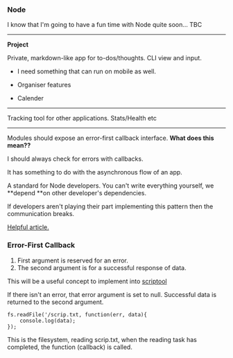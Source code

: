 ### Node

I know that I'm going to have a fun time with Node quite soon... TBC

---

**Project**

Private, markdown-like app for to-dos/thoughts. CLI view and input.

* I need something that can run on mobile as well. 
* Organiser features

* Calender

---

Tracking tool for other applications. Stats/Health etc

---

Modules should expose an error-first callback interface. **What does this mean??**

I should always check for errors with callbacks.

It has something to do with the asynchronous flow of an app.

A standard for Node developers. You can't write everything yourself, we **depend **on other developer's dependencies.

If developers aren't playing their part implementing this pattern then the communication breaks.

[Helpful article.](http://fredkschott.com/post/2014/03/understanding-error-first-callbacks-in-node-js/)

### Error-First Callback

1. First argument is reserved for an error.
2. The second argument is for a successful response of data.

This will be a useful concept to implement into [scriptool](/toolbox/javascript/node/project-1-~-scriptool.md)

If there isn't an error, that error argument is set to null. Successful data is returned to the second argument.

```
fs.readFile('/scrip.txt, function(err, data){
    console.log(data);
});
```

This is the filesystem, reading scrip.txt, when the reading task has completed, the function \(callback\) is called.


